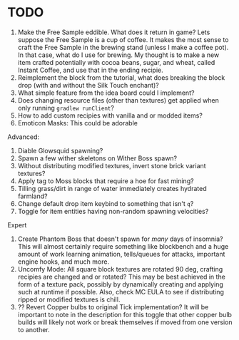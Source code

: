 # TODO

1. Make the Free Sample eddible. What does it return in game?
    Lets suppose the Free Sample is a cup of coffee. It makes the most sense to craft the Free Sample in the brewing stand (unless I make a coffee pot).
    In that case, what do I use for brewing. My thought is to make a new item crafted potentially with cocoa beans, sugar, and wheat, called Instant Coffee, and use that in the ending recipie.
2. Reimplement the block from the tutorial, what does breaking the block drop (with and without the Silk Touch enchant)?
3. What simple feature from the idea board could I implement?
4. Does changing resource files (other than textures) get applied when only running `gradlew runClient`?
5. How to add custom recipies with vanilla and or modded items?
6. Emoticon Masks: This could be adorable


Advanced:
1. Diable Glowsquid spawning?
2. Spawn a few wither skeletons on Wither Boss spawn?
3. Without distributing modified textures, invert stone brick variant textures?
4. Apply tag to Moss blocks that require a hoe for fast mining?
5. Tilling grass/dirt in range of water immediately creates hydrated farmland?
6. Change default drop item keybind to something that isn't `q`?
7. Toggle for item entities having non-random spawning velocities?



Expert
1. Create Phantom Boss that doesn't spawn for *many* days of insomnia?
    This will almost certainly require something like blockbench and a huge amount of work learning animation, tells/queues for attacks, important engine hooks, and much more.
2. Uncomfy Mode: All square block textures are rotated 90 deg, crafting recipies are changed and or rotated?
    This may be best achieved in the form of a texture pack, possibly by dynamically creating and applying such at runtime if possible. Also, check MC EULA to see if distributing ripped or modified textures is chill.
3. ?? Revert Copper bulbs to original Tick implementation?
    It will be important to note in the description for this toggle that other copper bulb builds will likely not work or break themselves if moved from one version to another.